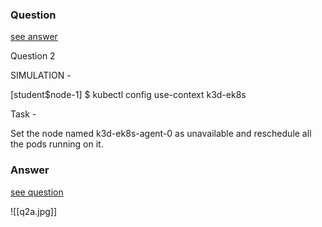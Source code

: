 ### Question

[see answer](#answer)

Question 2

SIMULATION -

[student$node-1] $ kubectl config use-context k3d-ek8s

Task -

Set the node named k3d-ek8s-agent-0 as unavailable and reschedule all the pods running on it.
























### Answer

[see question](#question)

![[q2a.jpg]]

